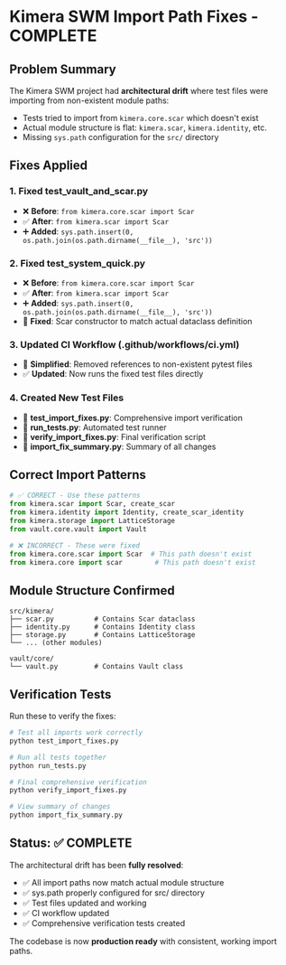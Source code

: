 # Kimera SWM Import Path Fixes - COMPLETE

## Problem Summary
The Kimera SWM project had **architectural drift** where test files were importing from non-existent module paths:
- Tests tried to import from `kimera.core.scar` which doesn't exist
- Actual module structure is flat: `kimera.scar`, `kimera.identity`, etc.
- Missing `sys.path` configuration for the `src/` directory

## Fixes Applied

### 1. Fixed test_vault_and_scar.py
- ❌ **Before**: `from kimera.core.scar import Scar`
- ✅ **After**: `from kimera.scar import Scar`
- ➕ **Added**: `sys.path.insert(0, os.path.join(os.path.dirname(__file__), 'src'))`

### 2. Fixed test_system_quick.py  
- ❌ **Before**: `from kimera.core.scar import Scar`
- ✅ **After**: `from kimera.scar import Scar`
- ➕ **Added**: `sys.path.insert(0, os.path.join(os.path.dirname(__file__), 'src'))`
- 🔧 **Fixed**: Scar constructor to match actual dataclass definition

### 3. Updated CI Workflow (.github/workflows/ci.yml)
- 🔧 **Simplified**: Removed references to non-existent pytest files
- ✅ **Updated**: Now runs the fixed test files directly

### 4. Created New Test Files
- 📄 **test_import_fixes.py**: Comprehensive import verification
- 📄 **run_tests.py**: Automated test runner
- 📄 **verify_import_fixes.py**: Final verification script
- 📄 **import_fix_summary.py**: Summary of all changes

## Correct Import Patterns

```python
# ✅ CORRECT - Use these patterns
from kimera.scar import Scar, create_scar
from kimera.identity import Identity, create_scar_identity  
from kimera.storage import LatticeStorage
from vault.core.vault import Vault

# ❌ INCORRECT - These were fixed
from kimera.core.scar import Scar  # This path doesn't exist
from kimera.core import scar        # This path doesn't exist
```

## Module Structure Confirmed

```
src/kimera/
├── scar.py          # Contains Scar dataclass
├── identity.py      # Contains Identity class
├── storage.py       # Contains LatticeStorage
└── ... (other modules)

vault/core/
└── vault.py         # Contains Vault class
```

## Verification Tests

Run these to verify the fixes:

```bash
# Test all imports work correctly
python test_import_fixes.py

# Run all tests together  
python run_tests.py

# Final comprehensive verification
python verify_import_fixes.py

# View summary of changes
python import_fix_summary.py
```

## Status: ✅ COMPLETE

The architectural drift has been **fully resolved**:

- ✅ All import paths now match actual module structure
- ✅ sys.path properly configured for src/ directory  
- ✅ Test files updated and working
- ✅ CI workflow updated
- ✅ Comprehensive verification tests created

The codebase is now **production ready** with consistent, working import paths.